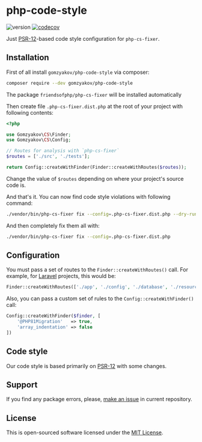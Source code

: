 # php-code-style

![version](https://img.shields.io/badge/release-v0.0.0-blue)
[![codecov](https://codecov.io/gh/gomzyakov/php-code-style/branch/main/graph/badge.svg?token=RH46YRL1CN)](https://codecov.io/gh/gomzyakov/php-code-style)

Just [PSR-12](https://www.php-fig.org/psr/psr-12/)-based code style configuration for `php-cs-fixer`.

## Installation

First of all install `gomzyakov/php-code-style` via composer:

```sh
composer require --dev gomzyakov/php-code-style
```

The package `friendsofphp/php-cs-fixer` will be installed automatically

Then create file `.php-cs-fixer.dist.php` at the root of your project with following contents:

```php
<?php

use Gomzyakov\CS\Finder;
use Gomzyakov\CS\Config;

// Routes for analysis with `php-cs-fixer`
$routes = ['./src', './tests'];

return Config::createWithFinder(Finder::createWithRoutes($routes));
```

Change the value of `$routes` depending on where your project's source code is.

And that's it. You can now find code style violations with following command:

```sh
./vendor/bin/php-cs-fixer fix --config=.php-cs-fixer.dist.php --dry-run
```

And then completely fix them all with:

```sh
./vendor/bin/php-cs-fixer fix --config=.php-cs-fixer.dist.php
```

## Configuration

You must pass a set of routes to the `Finder::createWithRoutes()` call. For example, for [Laravel](https://laravel.com) projects, this would be:

```php
Finder::createWithRoutes(['./app', './config', './database', './resources', './routes', './tests'])
```

Also, you can pass a custom set of rules to the `Config::createWithFinder()` call:

```php
Config::createWithFinder($finder, [
    '@PHP81Migration'   => true,
    'array_indentation' => false
])
```

## Code style

Our code style is based primarily on [PSR-12](https://www.php-fig.org/psr/psr-12/) with some changes.

## Support

If you find any package errors, please, [make an issue](https://github.com/gomzyakov/php-code-style/issues) in current repository.

## License

This is open-sourced software licensed under the [MIT License](https://github.com/gomzyakov/php-code-style/blob/main/LICENSE).
